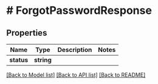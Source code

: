 # # ForgotPasswordResponse

## Properties

Name | Type | Description | Notes
------------ | ------------- | ------------- | -------------
**status** | **string** |  | 

[[Back to Model list]](../../README.md#documentation-for-models) [[Back to API list]](../../README.md#documentation-for-api-endpoints) [[Back to README]](../../README.md)


